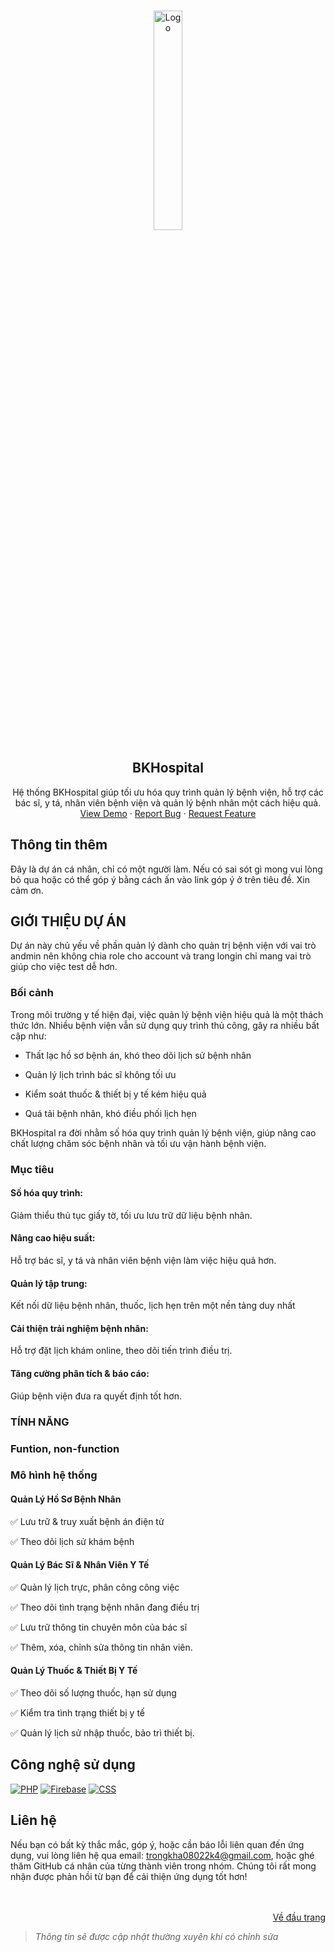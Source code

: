 <a id="readme-top"></a>

<br />
<div align="center">
  <a href="https://github.com/othneildrew/Best-README-Template">
    <img src="https://hcmut.edu.vn/img/nhanDienThuongHieu/01_logobachkhoasang.png" alt="Logo" width="30%" height="30%">
  </a>
  <h2 align="center">BKHospital</h2>
  <p align="center">
    Hệ thống BKHospital giúp tối ưu hóa quy trình quản lý bệnh viện, hỗ trợ các bác sĩ, y tá, nhân viên bệnh viện và quản lý bệnh nhân một cách hiệu quả.
    <br />
    <a href="https://github.com/Nguyentrongkha2k4/HospitalManagement">View Demo</a>
    ·
    <a href="https://github.com/Nguyentrongkha2k4/HospitalManagement/issues/new?labels=bug&template=bug-report---.md">Report Bug</a>
    ·
    <a href="https://github.com/Nguyentrongkha2k4/HospitalManagement/issues/new?labels=enhancement&template=feature-request---.md">Request Feature</a>
  </p>
</div>

## Thông tin thêm
Đây là dự án cá nhân, chỉ có một người làm. Nếu có sai sót gì mong vui lòng bỏ qua hoặc có thể góp ý bằng cách ấn vào link góp ý ở trên tiêu đề. Xin cảm ơn.

## GIỚI THIỆU DỰ ÁN

Dự án này chủ yếu về phần quản lý dành cho quản trị bệnh viện với vai trò andmin nên không chia role cho account và trang longin chỉ mang vai trò giúp cho việc test dễ hơn.

### Bối cảnh 
Trong môi trường y tế hiện đại, việc quản lý bệnh viện hiệu quả là một thách thức lớn. Nhiều bệnh viện vẫn sử dụng quy trình thủ công, gây ra nhiều bất cập như:

- Thất lạc hồ sơ bệnh án, khó theo dõi lịch sử bệnh nhân

- Quản lý lịch trình bác sĩ không tối ưu

- Kiểm soát thuốc & thiết bị y tế kém hiệu quả

- Quá tải bệnh nhân, khó điều phối lịch hẹn

BKHospital ra đời nhằm số hóa quy trình quản lý bệnh viện, giúp nâng cao chất lượng chăm sóc bệnh nhân và tối ưu vận hành bệnh viện.
### Mục tiêu
#### Số hóa quy trình:
Giảm thiểu thủ tục giấy tờ, tối ưu lưu trữ dữ liệu bệnh nhân.

#### Nâng cao hiệu suất:
Hỗ trợ bác sĩ, y tá và nhân viên bệnh viện làm việc hiệu quả hơn.

#### Quản lý tập trung:
Kết nối dữ liệu bệnh nhân, thuốc, lịch hẹn trên một nền tảng duy nhất

#### Cải thiện trải nghiệm bệnh nhân:
Hỗ trợ đặt lịch khám online, theo dõi tiến trình điều trị.

#### Tăng cường phân tích & báo cáo:
Giúp bệnh viện đưa ra quyết định tốt hơn.

### TÍNH NĂNG

### Funtion, non-function

### Mô hình hệ thống
#### Quản Lý Hồ Sơ Bệnh Nhân
✅ Lưu trữ & truy xuất bệnh án điện tử

✅ Theo dõi lịch sử khám bệnh


#### Quản Lý Bác Sĩ & Nhân Viên Y Tế

✅ Quản lý lịch trực, phân công công việc

✅ Theo dõi tình trạng bệnh nhân đang điều trị

✅ Lưu trữ thông tin chuyên môn của bác sĩ

✅ Thêm, xóa, chỉnh sửa thông tin nhân viên.

#### Quản Lý Thuốc & Thiết Bị Y Tế

✅ Theo dõi số lượng thuốc, hạn sử dụng

✅ Kiểm tra tình trạng thiết bị y tế

✅ Quản lý lịch sử nhập thuốc, bảo trì thiết bị.

## Công nghệ sử dụng
<a href=""><img src="https://img.shields.io/badge/PHP-777BB4?style=for-the-badge&logo=php&logoColor=white" alt="PHP" /></a>
<a href=""><img src="https://img.shields.io/badge/Firebase-FFCA28?style=for-the-badge&logo=firebase&logoColor=black" alt="Firebase" /></a>
<a href=""><img src="https://img.shields.io/badge/CSS-1572B6?style=for-the-badge&logo=css3&logoColor=white" alt="CSS" /></a>

## Liên hệ
Nếu bạn có bất kỳ thắc mắc, góp ý, hoặc cần báo lỗi liên quan đến ứng dụng, vui lòng liên hệ qua email: trongkha08022k4@gmail.com, hoặc ghé thăm GitHub cá nhân của từng thành viên trong nhóm. Chúng tôi rất mong nhận được phản hồi từ bạn để cải thiện ứng dụng tốt hơn!
  </br>
  </br>
  </br>

<p align="right"><a href="#readme-top">Về đầu trang</a></p>

> _Thông tin sẽ được cập nhật thường xuyên khi có chỉnh sửa_